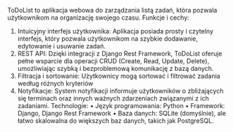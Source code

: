 ToDoList to aplikacja webowa do zarządzania listą zadań, która pozwala użytkownikom na organizację swojego czasu. 
Funkcje i cechy:
1.	Intuicyjny interfejs użytkownika: Aplikacja posiada prosty i czytelny interfejs, który pozwala użytkownikom na szybkie dodawanie, edytowanie i usuwanie zadań.
2.	REST API: Dzięki integracji z Django Rest Framework, ToDoList oferuje pełne wsparcie dla operacji CRUD (Create, Read, Update, Delete), umożliwiając szybką i bezproblemową komunikację z bazą danych.
3.	Filtracja i sortowanie: Użytkownicy mogą sortować i filtrować zadania według różnych kryteriów
4.	Notyfikacje: System notyfikacji informuje użytkowników o zbliżających się terminach oraz innych ważnych zdarzeniach związanymi z ich zadaniami.
Technologie:
•	Język programowania: Python
•	Framework: Django, Django Rest Framework
•	Baza danych: SQLite (domyślnie), ale łatwo skalowalna do większych baz danych, takich jak PostgreSQL.
